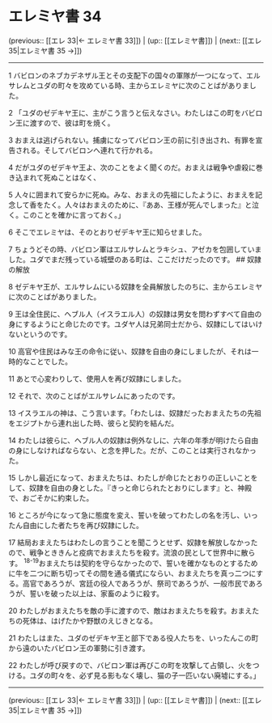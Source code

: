 # エレミヤ書 34

(previous:: [[エレ 33|← エレミヤ書 33]]) | (up:: [[エレミヤ書]]) | (next:: [[エレ 35|エレミヤ書 35 →]])

***


1 バビロンのネブカデネザル王とその支配下の国々の軍隊が一つになって、エルサレムとユダの町々を攻めている時、主からエレミヤに次のことばがありました。 

2 「ユダのゼデキヤ王に、主がこう言うと伝えなさい。わたしはこの町をバビロン王に渡すので、彼は町を焼く。 

3 おまえは逃げられない。捕虜になってバビロン王の前に引き出され、有罪を宣告される。そしてバビロンへ連れて行かれる。 

4 だがユダのゼデキヤ王よ、次のことをよく聞くのだ。おまえは戦争や虐殺に巻き込まれて死ぬことはなく、 

5 人々に囲まれて安らかに死ぬ。みな、おまえの先祖にしたように、おまえを記念して香をたく。人々はおまえのために、『ああ、王様が死んでしまった』と泣く。このことを確かに言っておく。」 

6 そこでエレミヤは、そのとおりゼデキヤ王に知らせました。 

7 ちょうどその時、バビロン軍はエルサレムとラキシュ、アゼカを包囲していました。ユダでまだ残っている城壁のある町は、ここだけだったのです。 ## 奴隷の解放 

8 ゼデキヤ王が、エルサレムにいる奴隷を全員解放したのちに、主からエレミヤに次のことばがありました。 

9 王は全住民に、ヘブル人（イスラエル人）の奴隷は男女を問わずすべて自由の身にするようにと命じたのです。ユダヤ人は兄弟同士だから、奴隷にしてはいけないというのです。 

10 高官や住民はみな王の命令に従い、奴隷を自由の身にしましたが、それは一時的なことでした。 

11 あとで心変わりして、使用人を再び奴隷にしました。 

12 それで、次のことばがエルサレムにあったのです。 

13 イスラエルの神は、こう言います。「わたしは、奴隷だったおまえたちの先祖をエジプトから連れ出した時、彼らと契約を結んだ。 

14 わたしは彼らに、ヘブル人の奴隷は例外なしに、六年の年季が明けたら自由の身にしなければならない、と念を押した。だが、このことは実行されなかった。 

15 しかし最近になって、おまえたちは、わたしが命じたとおりの正しいことをして、奴隷を自由の身とした。『きっと命じられたとおりにします』と、神殿で、おごそかに約束した。 

16 ところが今になって急に態度を変え、誓いを破ってわたしの名を汚し、いったん自由にした者たちを再び奴隷にした。 

17 結局おまえたちはわたしの言うことを聞こうとせず、奴隷を解放しなかったので、戦争とききんと疫病でおまえたちを殺す。流浪の民として世界中に散らす。 <sup class="versenum">18-19</sup>おまえたちは契約を守らなかったので、誓いを確かなものとするために牛を二つに断ち切ってその間を通る儀式にならい、おまえたちを真っ二つにする。高官であろうが、宮廷の役人であろうが、祭司であろうが、一般市民であろうが、誓いを破った以上は、家畜のように殺す。 

20 わたしがおまえたちを敵の手に渡すので、敵はおまえたちを殺す。おまえたちの死体は、はげたかや野獣のえじきとなる。 

21 わたしはまた、ユダのゼデキヤ王と部下である役人たちを、いったんこの町から遠のいたバビロン王の軍勢に引き渡す。 

22 わたしが呼び戻すので、バビロン軍は再びこの町を攻撃して占領し、火をつける。ユダの町々を、必ず見る影もなく壊し、猫の子一匹いない廃墟にする。」

***

(previous:: [[エレ 33|← エレミヤ書 33]]) | (up:: [[エレミヤ書]]) | (next:: [[エレ 35|エレミヤ書 35 →]])
